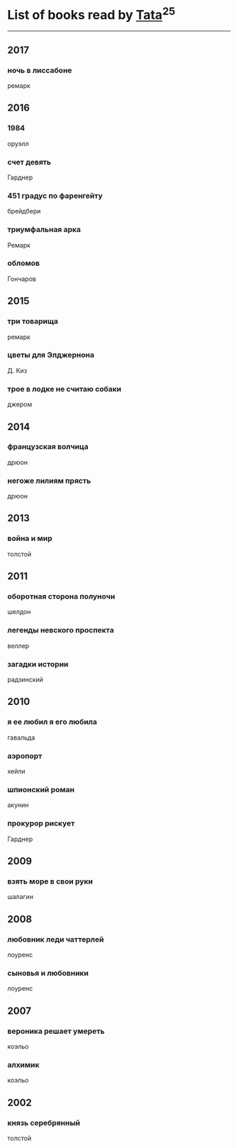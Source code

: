 # List of books read by [Tata](https://plus.google.com/117259578808269091662)<sup>25</sup>
---

## 2017

### ночь в лиссабоне
ремарк



## 2016

### 1984
оруэлл


### счет девять
Гарднер


### 451 градус по фаренгейту
брейдбери


### триумфальная арка
Ремарк


### обломов
Гончаров



## 2015

### три товарища
ремарк


### цветы для Элджернона
Д. Киз


### трое в лодке не считаю собаки
джером



## 2014

### французская волчица
дрюон


### негоже лилиям прясть
дрюон



## 2013

### война и мир
толстой



## 2011

### оборотная сторона полуночи
шелдон


### легенды невского проспекта
веллер


### загадки истории
радзинский



## 2010

### я ее любил я его любила
гавальда


### аэропорт
хейли


### шпионский роман
акунин


### прокурор рискует
Гарднер



## 2009

### взять море в свои руки
шалагин



## 2008

### любовник леди чаттерлей
лоуренс


### сыновья и любовники
лоуренс



## 2007

### вероника решает умереть
коэльо


### алхимик
коэльо



## 2002

### князь серебрянный
толстой



